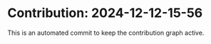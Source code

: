 # Contribution: 2024-12-12-15-56
This is an automated commit to keep the contribution graph active.
